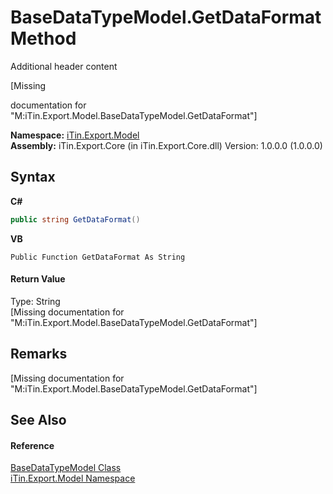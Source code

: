 # BaseDataTypeModel.GetDataFormat Method 
Additional header content 

\[Missing <summary> documentation for "M:iTin.Export.Model.BaseDataTypeModel.GetDataFormat"\]

**Namespace:**&nbsp;<a href="ef57ffcc-e95e-b212-5a46-9aa6f5a3511f">iTin.Export.Model</a><br />**Assembly:**&nbsp;iTin.Export.Core (in iTin.Export.Core.dll) Version: 1.0.0.0 (1.0.0.0)

## Syntax

**C#**<br />
``` C#
public string GetDataFormat()
```

**VB**<br />
``` VB
Public Function GetDataFormat As String
```


#### Return Value
Type: String<br />\[Missing <returns> documentation for "M:iTin.Export.Model.BaseDataTypeModel.GetDataFormat"\]

## Remarks
\[Missing <remarks> documentation for "M:iTin.Export.Model.BaseDataTypeModel.GetDataFormat"\]

## See Also


#### Reference
<a href="e5706c13-2625-47d7-a064-2a906557b68e">BaseDataTypeModel Class</a><br /><a href="ef57ffcc-e95e-b212-5a46-9aa6f5a3511f">iTin.Export.Model Namespace</a><br />